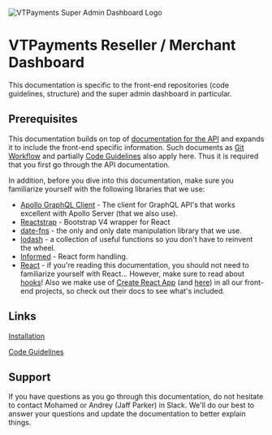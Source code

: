 ![VTPayments Super Admin Dashboard Logo](docs/images/logo.png)

# VTPayments Reseller / Merchant Dashboard

This documentation is specific to the front-end repositories (code guidelines, structure) and the super admin dashboard in particular.

## Prerequisites

This documentation builds on top of [documentation for the API](https://bitbucket.org/vtpay/api/src/master/README.md) and expands it to include the front-end specific information. Such documents as [Git Workflow](https://bitbucket.org/vtpay/api/src/3192a3db088e18bdf14f5b5226ba15e6e149f7ca/docs/git.md) and partially [Code Guidelines](https://bitbucket.org/vtpay/api/src/3192a3db088e18bdf14f5b5226ba15e6e149f7ca/docs/code.md) also apply here. Thus it is required that you first go through the API documentation.

In addition, before you dive into this documentation, make sure you familiarize yourself with the following libraries that we use:

- [Apollo GraphQL Client](https://www.apollographql.com/docs/react/) - The client for GraphQL API's that works excellent with Apollo Server (that we also use).
- [Reactstrap](https://reactstrap.github.io/) - Bootstrap V4 wrapper for React
- [date-fns](https://date-fns.org/) - the only and only date manipulation library that we use.
- [lodash](https://lodash.com/) - a collection of useful functions so you don't have to reinvent the wheel.
- [Informed](https://github.com/joepuzzo/informed) - React form handling.
- [React](https://reactjs.org/) - if you're reading this documentation, you should not need to familiarize yourself with React... However, make sure to read about [hooks](https://reactjs.org/docs/hooks-intro.html)! Also we make use of [Create React App](https://facebook.github.io/create-react-app/) (and [here](docs/CRA.md)) in all our front-end projects, so check out their docs to see what's included.

## Links

[Installation](docs/installation.md)

[Code Guidelines](docs/code.md)

## Support

If you have questions as you go through this documentation, do not hesitate to contact Mohamed or Andrey (Jaff Parker) in Slack. We'll do our best to answer your questions and update the documentation to better explain things.
